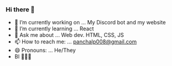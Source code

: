 ### Hi there 👋

- 🔭 I’m currently working on ... My Discord bot and my website
- 🌱 I’m currently learning ... React
- 💬 Ask me about ... Web dev. HTML, CSS, JS
- 📫 How to reach me: ... panchalp008@gmail.com
- 😄 Pronouns: ... He/They
-  BI 🏳‍🌈🌈
